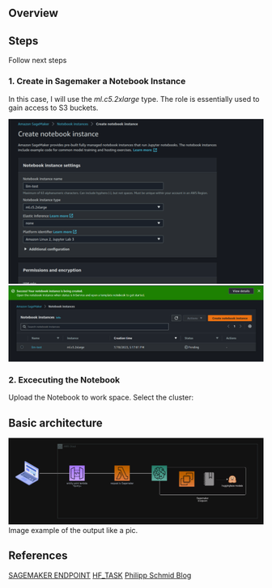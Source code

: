 ## Overview

## Steps
Follow next steps
### 1. Create in Sagemaker a Notebook Instance
In this case, I will use the *ml.c5.2xlarge* type. The role is essentially used to gain access to S3 buckets.

![stp1_1](img/sgmk_stp1.png)
![stp1_2](img/sgmk_stp2.png)

### 2. Excecuting the Notebook
Upload the Notebook to work space.
Select the cluster:



## Basic architecture
![Basic Arch.](img/LLM_AWS_TEST.png)
Image example of the output like a pic.

## References

[SAGEMAKER ENDPOINT](https://docs.aws.amazon.com/sagemaker/latest/dg/serverless-endpoints-create.html)
[HF_TASK](https://github.com/huggingface/hub-docs/blob/main/tasks/src/const.ts)
[Philipp Schmid Blog](https://www.philschmid.de/)
